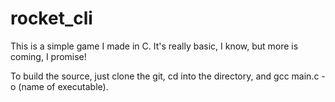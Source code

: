 # rocket_cli
This is a simple game I made in C. It's really basic, I know, but more is coming, I promise!

To build the source, just clone the git, cd into the directory, and gcc main.c -o (name of executable).
